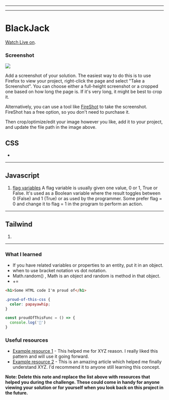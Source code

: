 

---


---
# BlackJack

  [Watch Live on](https://www.netlify.com). 

  ### Screenshot

![](./screenshot.jpg)

Add a screenshot of your solution. The easiest way to do this is to use Firefox to view your project, right-click the page and select "Take a Screenshot". You can choose either a full-height screenshot or a cropped one based on how long the page is. If it's very long, it might be best to crop it.

Alternatively, you can use a tool like [FireShot](https://getfireshot.com/) to take the screenshot. FireShot has a free option, so you don't need to purchase it. 

Then crop/optimize/edit your image however you like, add it to your project, and update the file path in the image above.

## CSS
- 

---

## Javascript

1. <ins>flag variables</ins>
A flag variable is usually given one value, 0 or 1, True or False. It's used as a Boolean variable where the result toggles between 0 (False) and 1 (True) or as used by the programmer. Some prefer flag = 0 and change it to flag = 1 in the program to perform an action.

---
## Tailwind

1. 
---
### What I learned

- If you have related variables or properties to an entity, put it in an object.
- when to use bracket notation vs dot notation.
- Math.random() , Math is an object and random is method in that object.
- += 


```html
<h1>Some HTML code I'm proud of</h1>
```
```css
.proud-of-this-css {
  color: papayawhip;
}
```
```js
const proudOfThisFunc = () => {
  console.log('🎉')
}
```


### Useful resources

- [Example resource 1](https://www.example.com) - This helped me for XYZ reason. I really liked this pattern and will use it going forward.
- [Example resource 2](https://www.example.com) - This is an amazing article which helped me finally understand XYZ. I'd recommend it to anyone still learning this concept.

**Note: Delete this note and replace the list above with resources that helped you during the challenge. These could come in handy for anyone viewing your solution or for yourself when you look back on this project in the future.**




